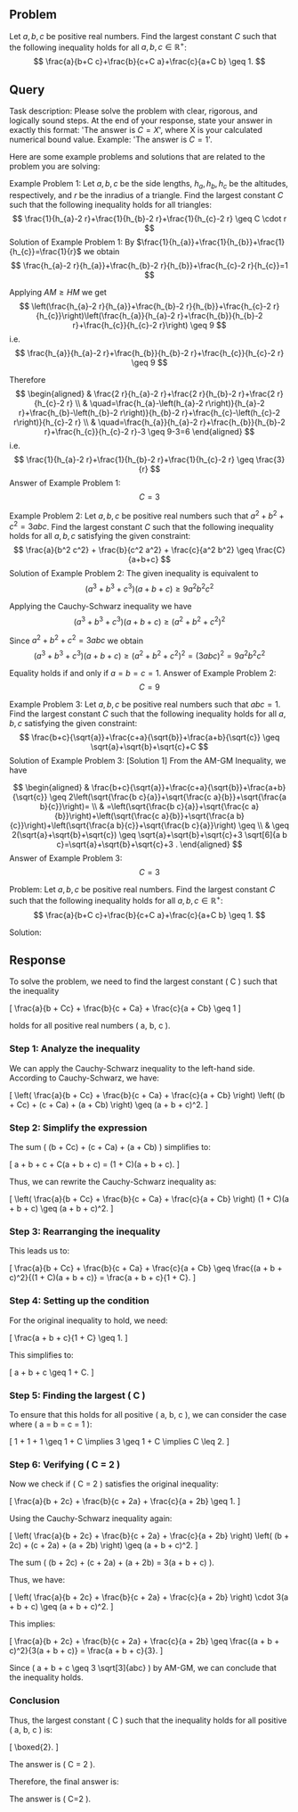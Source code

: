 ## Problem

Let $a, b, c$ be positive real numbers. Find the largest constant $C$ such that the following inequality holds for all $a, b, c \in \mathbb{R}^{+}$:
$$
\frac{a}{b+C c}+\frac{b}{c+C a}+\frac{c}{a+C b} \geq 1.
$$

## Query

Task description: Please solve the problem with clear, rigorous, and logically sound steps. At the end of your response, state your answer in exactly this format: 'The answer is $C=X$', where X is your calculated numerical bound value. Example: 'The answer is $C=1$'.

Here are some example problems and solutions that are related to the problem you are solving:

Example Problem 1: Let $a, b, c$ be the side lengths, $h_{a}, h_{b}, h_{c}$ be the altitudes, respectively, and $r$ be the inradius of a triangle. Find the largest constant $C$ such that the following inequality holds for all triangles:
$$
\frac{1}{h_{a}-2 r}+\frac{1}{h_{b}-2 r}+\frac{1}{h_{c}-2 r} \geq C \cdot r
$$
Solution of Example Problem 1: By $\frac{1}{h_{a}}+\frac{1}{h_{b}}+\frac{1}{h_{c}}=\frac{1}{r}$ we obtain
$$
\frac{h_{a}-2 r}{h_{a}}+\frac{h_{b}-2 r}{h_{b}}+\frac{h_{c}-2 r}{h_{c}}=1
$$

Applying $A M \geq H M$ we get
$$
\left(\frac{h_{a}-2 r}{h_{a}}+\frac{h_{b}-2 r}{h_{b}}+\frac{h_{c}-2 r}{h_{c}}\right)\left(\frac{h_{a}}{h_{a}-2 r}+\frac{h_{b}}{h_{b}-2 r}+\frac{h_{c}}{h_{c}-2 r}\right) \geq 9
$$
i.e.
$$
\frac{h_{a}}{h_{a}-2 r}+\frac{h_{b}}{h_{b}-2 r}+\frac{h_{c}}{h_{c}-2 r} \geq 9
$$

Therefore
$$
\begin{aligned}
& \frac{2 r}{h_{a}-2 r}+\frac{2 r}{h_{b}-2 r}+\frac{2 r}{h_{c}-2 r} \\
& \quad=\frac{h_{a}-\left(h_{a}-2 r\right)}{h_{a}-2 r}+\frac{h_{b}-\left(h_{b}-2 r\right)}{h_{b}-2 r}+\frac{h_{c}-\left(h_{c}-2 r\right)}{h_{c}-2 r} \\
& \quad=\frac{h_{a}}{h_{a}-2 r}+\frac{h_{b}}{h_{b}-2 r}+\frac{h_{c}}{h_{c}-2 r}-3 \geq 9-3=6
\end{aligned}
$$
i.e.
$$
\frac{1}{h_{a}-2 r}+\frac{1}{h_{b}-2 r}+\frac{1}{h_{c}-2 r} \geq \frac{3}{r}
$$
Answer of Example Problem 1: $$C = 3$$

Example Problem 2: Let $a, b, c$ be positive real numbers such that $a^2 + b^2 + c^2 = 3abc$. Find the largest constant $C$ such that the following inequality holds for all $a, b, c$ satisfying the given constraint:
$$
\frac{a}{b^2 c^2} + \frac{b}{c^2 a^2} + \frac{c}{a^2 b^2} \geq \frac{C}{a+b+c}
$$
Solution of Example Problem 2: The given inequality is equivalent to
$$
\left(a^{3}+b^{3}+c^{3}\right)(a+b+c) \geq 9 a^{2} b^{2} c^{2}
$$

Applying the Cauchy-Schwarz inequality we have
$$
\left(a^{3}+b^{3}+c^{3}\right)(a+b+c) \geq\left(a^{2}+b^{2}+c^{2}\right)^{2}
$$

Since $a^{2}+b^{2}+c^{2}=3 a b c$ we obtain
$$
\left(a^{3}+b^{3}+c^{3}\right)(a+b+c) \geq\left(a^{2}+b^{2}+c^{2}\right)^{2}=(3 a b c)^{2}=9 a^{2} b^{2} c^{2}
$$

Equality holds if and only if $a=b=c=1$.
Answer of Example Problem 2: $$C = 9$$

Example Problem 3: Let $a, b, c$ be positive real numbers such that $a b c = 1$. Find the largest constant $C$ such that the following inequality holds for all $a, b, c$ satisfying the given constraint:
$$
\frac{b+c}{\sqrt{a}}+\frac{c+a}{\sqrt{b}}+\frac{a+b}{\sqrt{c}} \geq \sqrt{a}+\sqrt{b}+\sqrt{c}+C
$$
Solution of Example Problem 3: [Solution 1]
From the AM-GM Inequality, we have

$$
\begin{aligned}
& \frac{b+c}{\sqrt{a}}+\frac{c+a}{\sqrt{b}}+\frac{a+b}{\sqrt{c}} \geq 2\left(\sqrt{\frac{b c}{a}}+\sqrt{\frac{c a}{b}}+\sqrt{\frac{a b}{c}}\right)= \\
& =\left(\sqrt{\frac{b c}{a}}+\sqrt{\frac{c a}{b}}\right)+\left(\sqrt{\frac{c a}{b}}+\sqrt{\frac{a b}{c}}\right)+\left(\sqrt{\frac{a b}{c}}+\sqrt{\frac{b c}{a}}\right) \geq \\
& \geq 2(\sqrt{a}+\sqrt{b}+\sqrt{c}) \geq \sqrt{a}+\sqrt{b}+\sqrt{c}+3 \sqrt[6]{a b c}=\sqrt{a}+\sqrt{b}+\sqrt{c}+3 .
\end{aligned}
$$
Answer of Example Problem 3: $$C = 3$$


Problem: Let $a, b, c$ be positive real numbers. Find the largest constant $C$ such that the following inequality holds for all $a, b, c \in \mathbb{R}^{+}$:
$$
\frac{a}{b+C c}+\frac{b}{c+C a}+\frac{c}{a+C b} \geq 1.
$$

Solution:

## Response

To solve the problem, we need to find the largest constant \( C \) such that the inequality 

\[
\frac{a}{b + Cc} + \frac{b}{c + Ca} + \frac{c}{a + Cb} \geq 1
\]

holds for all positive real numbers \( a, b, c \).

### Step 1: Analyze the inequality

We can apply the Cauchy-Schwarz inequality to the left-hand side. According to Cauchy-Schwarz, we have:

\[
\left( \frac{a}{b + Cc} + \frac{b}{c + Ca} + \frac{c}{a + Cb} \right) \left( (b + Cc) + (c + Ca) + (a + Cb) \right) \geq (a + b + c)^2.
\]

### Step 2: Simplify the expression

The sum \( (b + Cc) + (c + Ca) + (a + Cb) \) simplifies to:

\[
a + b + c + C(a + b + c) = (1 + C)(a + b + c).
\]

Thus, we can rewrite the Cauchy-Schwarz inequality as:

\[
\left( \frac{a}{b + Cc} + \frac{b}{c + Ca} + \frac{c}{a + Cb} \right) (1 + C)(a + b + c) \geq (a + b + c)^2.
\]

### Step 3: Rearranging the inequality

This leads us to:

\[
\frac{a}{b + Cc} + \frac{b}{c + Ca} + \frac{c}{a + Cb} \geq \frac{(a + b + c)^2}{(1 + C)(a + b + c)} = \frac{a + b + c}{1 + C}.
\]

### Step 4: Setting up the condition

For the original inequality to hold, we need:

\[
\frac{a + b + c}{1 + C} \geq 1.
\]

This simplifies to:

\[
a + b + c \geq 1 + C.
\]

### Step 5: Finding the largest \( C \)

To ensure that this holds for all positive \( a, b, c \), we can consider the case where \( a = b = c = 1 \):

\[
1 + 1 + 1 \geq 1 + C \implies 3 \geq 1 + C \implies C \leq 2.
\]

### Step 6: Verifying \( C = 2 \)

Now we check if \( C = 2 \) satisfies the original inequality:

\[
\frac{a}{b + 2c} + \frac{b}{c + 2a} + \frac{c}{a + 2b} \geq 1.
\]

Using the Cauchy-Schwarz inequality again:

\[
\left( \frac{a}{b + 2c} + \frac{b}{c + 2a} + \frac{c}{a + 2b} \right) \left( (b + 2c) + (c + 2a) + (a + 2b) \right) \geq (a + b + c)^2.
\]

The sum \( (b + 2c) + (c + 2a) + (a + 2b) = 3(a + b + c) \).

Thus, we have:

\[
\left( \frac{a}{b + 2c} + \frac{b}{c + 2a} + \frac{c}{a + 2b} \right) \cdot 3(a + b + c) \geq (a + b + c)^2.
\]

This implies:

\[
\frac{a}{b + 2c} + \frac{b}{c + 2a} + \frac{c}{a + 2b} \geq \frac{(a + b + c)^2}{3(a + b + c)} = \frac{a + b + c}{3}.
\]

Since \( a + b + c \geq 3 \sqrt[3]{abc} \) by AM-GM, we can conclude that the inequality holds.

### Conclusion

Thus, the largest constant \( C \) such that the inequality holds for all positive \( a, b, c \) is:

\[
\boxed{2}.
\]

The answer is \( C = 2 \). 

Therefore, the final answer is:

The answer is \( C=2 \).